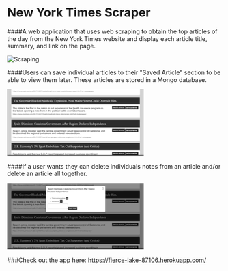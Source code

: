 # New York Times Scraper

####A web application that uses web scraping to obtain the top articles of the day from the New York Times website and display each article title, summary, and link on the page.

![Scraping](/public/images/NewsScraperGif-1.gif)

####Users can save individual articles to their "Saved Article" section to be able to view them later. These articles are stored in a Mongo database.

![Save](/public/images/NewsScraperGif-2.gif)

####If a user wants they can delete individuals notes from an article and/or delete an article all together.

![Delete](/public/images/NewsScraperGif-3.gif)

###Check out the app here: https://fierce-lake-87106.herokuapp.com/